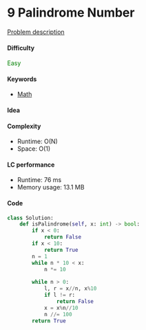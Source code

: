 9 Palindrome Number 
=======================
[Problem description](https://leetcode.com/problems/palindrome-number/)

#### Difficulty
<span style="color:green">Easy</span>

#### Keywords
- [Math](../categories/math.md)

#### Idea


#### Complexity
- Runtime: O(N)
- Space: O(1)

#### LC performance
- Runtime: 76 ms
- Memory usage: 13.1 MB

#### Code
```python
class Solution:
    def isPalindrome(self, x: int) -> bool:
        if x < 0:
            return False
        if x < 10:
            return True
        n = 1
        while n * 10 < x:
            n *= 10
        
        while n > 0:
            l, r = x//n, x%10
            if l != r:
                return False
            x = x%n//10
            n //= 100
        return True 
```